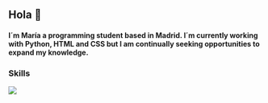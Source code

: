 ## Hola 👋

#### I´m María a programming student based in Madrid. I´m currently working with Python, HTML and CSS but I am continually seeking opportunities to expand my knowledge. 

### Skills
![](https://img.shields.io/badge/Sqlite-003B57?style=for-the-badge&logo=sqlite&logoColor=white) 
